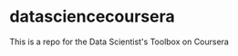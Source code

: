 datasciencecoursera
===================

This is a repo for the Data Scientist's Toolbox on Coursera
